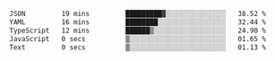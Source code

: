 <!--START_SECTION:waka-->

```txt
JSON         19 mins         █████████▓░░░░░░░░░░░░░░░   38.52 %
YAML         16 mins         ████████░░░░░░░░░░░░░░░░░   32.44 %
TypeScript   12 mins         ██████▒░░░░░░░░░░░░░░░░░░   24.90 %
JavaScript   0 secs          ▒░░░░░░░░░░░░░░░░░░░░░░░░   01.65 %
Text         0 secs          ▒░░░░░░░░░░░░░░░░░░░░░░░░   01.13 %
```

<!--END_SECTION:waka-->

